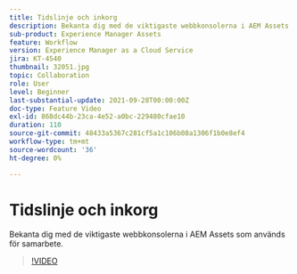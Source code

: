 ```yaml
---
title: Tidslinje och inkorg
description: Bekanta dig med de viktigaste webbkonsolerna i AEM Assets som används för samarbete.
sub-product: Experience Manager Assets
feature: Workflow
version: Experience Manager as a Cloud Service
jira: KT-4540
thumbnail: 32051.jpg
topic: Collaboration
role: User
level: Beginner
last-substantial-update: 2021-09-28T00:00:00Z
doc-type: Feature Video
exl-id: 868dc44b-23ca-4e52-a0bc-229480cfae10
duration: 110
source-git-commit: 48433a5367c281cf5a1c106b08a1306f1b0e8ef4
workflow-type: tm+mt
source-wordcount: '36'
ht-degree: 0%

---
```


# Tidslinje och inkorg

Bekanta dig med de viktigaste webbkonsolerna i AEM Assets som används för samarbete.

>[!VIDEO](https://video.tv.adobe.com/v/32051?quality=12&learn=on)
